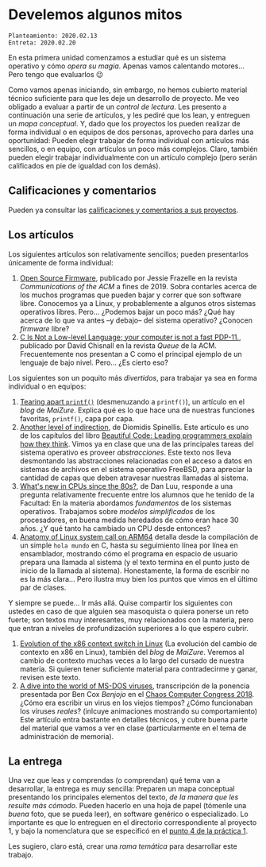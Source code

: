 # Develemos algunos mitos

	Planteamiento: 2020.02.13
	Entreta: 2020.02.20

En esta primera unidad comenzamos a estudiar qué es un sistema
operativo y cómo *opera su magia*. Apenas vamos calentando
motores... Pero tengo que evaluarlos 😉

Como vamos apenas iniciando, sin embargo, no hemos cubierto material
técnico suficiente para que les deje un desarrollo de proyecto. Me veo
obligado a evaluar a partir de un *control de lectura*. Les presento a
continuación una serie de artículos, y les pediré que los lean, y
entreguen un *mapa conceptual*. Y, dado que los proyectos los pueden
realizar de forma individual o en equipos de dos personas, aprovecho
para darles una oportunidad: Pueden elegir trabajar de forma
individual con artículos más sencillos, o en equipo, con artículos un
poco más complejos. Claro, también pueden elegir trabajar
individualmente con un artículo complejo (pero serán calificados en
pie de igualdad con los demás).

## Calificaciones y comentarios

Pueden ya consultar las [calificaciones y comentarios a sus
proyectos](./calificaciones.org).

## Los artículos

Los siguientes artículos son relativamente sencillos; pueden
presentarlos únicamente de forma individual:

1. [Open Source
   Firmware](https://cacm.acm.org/magazines/2019/10/239673-open-source-firmware/fulltext),
   publicado por Jessie Frazelle en la revista *Communications of the
   ACM* a fines de 2019. Sobra contarles acerca de los muchos
   programas que pueden bajar y correr que son software
   libre. Conocemos ya a Linux, y probablemente a algunos otros
   sistemas operativos libres. Pero... ¿Podemos bajar un poco más?
   ¿Qué hay acerca de lo que va antes –y debajo– del sistema
   operativo? ¿Conocen *firmware* libre?
2. [C Is Not a Low-level Language; your computer is not a fast
   PDP-11.](https://queue.acm.org/detail.cfm?id=3212479), publicado
   por David Chisnall en la revista *Queue* de la ACM. Frecuentemente
   nos presentan a C como el principal ejemplo de un lenguaje de bajo
   nivel. Pero... ¿Es cierto eso?

Los siguientes son un poquito más *divertidos*, para trabajar ya sea
en forma individual o en equipos:

1. [Tearing apart
   `printf()`](https://www.maizure.org/projects/printf/index.html)
   (desmenuzando a `printf()`), un artículo en el *blog* de
   *MaiZure*. Explica qué es lo que hace una de nuestras funciones
   favoritas, `printf()`, capa por capa.
2. [Another level of
   indirection](https://www2.dmst.aueb.gr/dds/pubs/inbook/beautiful_code/html/Spi07g.pdf),
   de Diomidis Spinellis. Este artículo es uno de los capítulos del
   libro [Beautiful Code: Leading programmers explain how they
   think](http://shop.oreilly.com/product/9780596510046.do). Vimos ya
   en clase que una de las principales tareas del sistema operativo es
   proveer *abstracciones*. Este texto nos lleva desmontando las
   abstracciones relacionadas con el acceso a datos en sistemas de
   archivos en el sistema operativo FreeBSD, para apreciar la cantidad
   de capas que deben atravesar nuestras llamadas al sistema.
3. [What's new in CPUs since the
   80s?](https://danluu.com/new-cpu-features/), de Dan Luu, responde a
   una pregunta relativamente frecuente entre los alumnos que he
   tenido de la Facultad: En la materia abordamos *fundamentos* de los
   sistemas operativos. Trabajamos sobre *modelos simplificados* de
   los procesadores, en buena medida heredados de cómo eran hace 30
   años. ¿Y qué tanto ha cambiado un CPU desde entonces?
4. [Anatomy of Linux system call on
   ARM64](http://eastrivervillage.com/Anatomy-of-Linux-system-call-in-ARM64/)
   detalla desde la compilación de un simple `hola mundo` en C, hasta
   su seguimiento línea por línea en ensamblador, mostrando cómo el
   programa en espacio de usuario prepara una llamada al sistema (y el
   texto termina en el punto justo de inicio de la llamada al
   sistema). Honestamente, la forma de escribir no es la más
   clara... Pero ilustra muy bien los puntos que vimos en el último
   par de clases.

Y siempre se puede... Ir más allá. Quise compartir los siguientes con
ustedes en caso de que alguien sea masoquista o quiera ponerse un reto
fuerte; son textos muy interesantes, muy relacionados con la materia,
pero que entran a niveles de profundización superiores a lo que espero
cubrir.

1. [Evolution of the x86 context switch in
   Linux](https://www.maizure.org/projects/evolution_x86_context_switch_linux/index.html)
   (La evolución del cambio de contexto en x86 en Linux), también del
   *blog* de *MaiZure*. Veremos al cambio de contexto muchas veces a
   lo largo del cursado de nuestra materia. Si quieren tener
   suficiente material para contradecirme y ganar, revisen este texto.
2. [A dive into the world of MS-DOS
   viruses](https://blog.benjojo.co.uk/post/dive-into-the-world-of-dos-viruses),
   transcripción de la ponencia presentada por Ben Cox *Benjojo* en el
   [Chaos Computer Congress
   2018](https://events.ccc.de/congress/2018/wiki/index.php/Main_Page).
   ¿Cómo era escribir un virus en los viejos tiempos? ¿Cómo
   funcionaban los víruses *reales*? (inlcuye animaciones mostrando
   su comportamiento) Este artículo entra bastante en detalles
   técnicos, y cubre buena parte del material que vamos a ver en clase
   (particularmente en el tema de administración de memoria).

## La entrega

Una vez que leas y comprendas (o comprendan) qué tema van a
desarrollar, la entrega es muy sencilla: Preparen un mapa conceptual
presentando los principales elementos del texto, *de la manera que les
resulte más cómodo*. Pueden hacerlo en una hoja de papel (tómenle una
*buena* foto, que se pueda leer), en software genérico o
especializado. Lo importante es que lo entreguen en el directorio
correspondiente al proyecto 1, y bajo la nomenclatura que se
especificó en el [punto 4 de la práctica
1](../../practicas/1/README.md).

Les sugiero, claro está, crear una *rama temática* para desarrollar
este trabajo.
